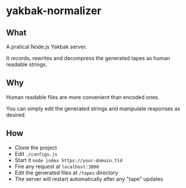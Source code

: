 # yakbak-normalizer

## What
A pratical Node.js Yakbak server. 

It records, rewrites and decompress the generated tapes as human readable strings. 

## Why
Human readable files are more convenient than encoded ones. 

You can simply edit the generated strings and manipulate responses as desired.

## How
- Clone the project
- Edit `./configs.js`
- Start it `node index https://your-domain.tld`
- Fire any request at `localhost:3000`
- Edit the generated files at `/tapes` directory
- The server will restart automatically after any "tape" updates